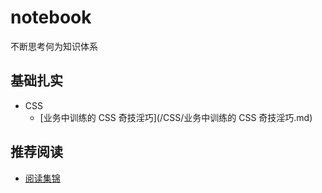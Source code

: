 # notebook
不断思考何为知识体系

## 基础扎实
* CSS
  * [业务中训练的 CSS 奇技淫巧](/CSS/业务中训练的 CSS 奇技淫巧.md)

## 推荐阅读
* [阅读集锦](/other/README.md)